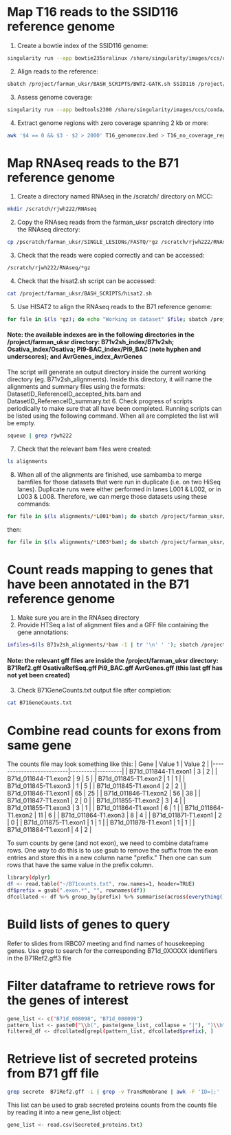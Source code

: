 # Map T16 reads to the SSID116 reference genome
1. Create a bowtie index of the SSID116 genome:
```bash
singularity run --app bowtie235sralinux /share/singularity/images/ccs/conda/amd-conda4-centos8.sinf bowtie2-build /project/farman_uksr/SSID116_index/SSID116.fasta /project/farman_uksr/SSID116_index/SSID116
```
2. Align reads to the reference:
```bash
sbatch /project/farman_uksr/BASH_SCRIPTS/BWT2-GATK.sh SSID116 /project/farman_uksr T16
```
3. Assess genome coverage:
```bash
singularity run --app bedtools2300 /share/singularity/images/ccs/conda/amd-conda2-centos8.sinf bedtools genomecov -ibam SSID116_T16_ALIGN/accepted_hits_sortedRG.bam -bga > T16_genomecov.bed
```
4. Extract genome regions with zero coverage spanning 2 kb or more:
```bash
awk '$4 == 0 && $3 - $2 > 2000' T16_genomecov.bed > T16_no_coverage_regions.bed
```

# Map RNAseq reads to the B71 reference genome
1. Create a directory named RNAseq in the /scratch/ directory on MCC:
```bash
mkdir /scratch/rjwh222/RNAseq
```
2. Copy the RNAseq reads from the farman_uksr pscratch directory into the RNAseq directory:
```bash
cp /pscratch/farman_uksr/SINGLE_LESIONs/FASTQ/*gz /scratch/rjwh222/RNAseq/
```
3. Check that the reads were copied correctly and can be accessed:
```bash
/scratch/rjwh222/RNAseq/*gz
```
4. Check that the hisat2.sh script can be accessed:
```bash
cat /project/farman_uksr/BASH_SCRIPTS/hisat2.sh
```
5. Use HISAT2 to align the RNAseq reads to the B71 reference genome:
```bash
for file in $(ls *gz); do echo "Working on dataset" $file; sbatch /project/farman_uksr/BASH_SCRIPTS/hisat2.sh  $file /project/farman_uksr/B71v2sh_index/B71v2sh; done
```
#### Note: the available indexes are in the following directories in the /project/farman_uksr directory: B71v2sh_index/B71v2sh; Osativa_index/Osativa; Pi9-BAC_index/Pi9_BAC (note hyphen and underscores); and AvrGenes_index_AvrGenes
The script will generate an output directory inside the current working directory (eg. B71v2sh_alignments). Inside this directory, it will name the alignments and summary files using the formats: DatasetID_ReferenceID_accepted_hits.bam and DatasetID_ReferenceID_summary.txt
6. Check progress of scripts periodically to make sure that all have been completed. Running scripts can be listed using the following command. When all are completed the list will be empty.
```bash
squeue | grep rjwh222
```
7. Check that the relevant bam files were created:
```bash
ls alignments
```
8. When all of the alignments are finished, use sambamba to merge bamfiles for those datasets that were run in duplicate (i.e. on two HiSeq lanes). Duplicate runs were either performed in lanes L001 & L002, or in L003 & L008. Therefore, we can merge those datasets using these commands:
```bash
for file in $(ls alignments/*L001*bam); do sbatch /project/farman_uksr/BASH_SCRIPTS/Sambamba-merge.sh $file ${file/L001/L002}; done
```
then:
```bash
for file in $(ls alignments/*L003*bam); do sbatch /project/farman_uksr/BASH_SCRIPTS/Sambamba-merge.sh $file ${file/L003/L008}; done
```
# Count reads mapping to genes that have been annotated in the B71 reference genome
1. Make sure you are in the RNAseq directory
2. Provide HTSeq a list of alignment files and a GFF file containing the gene annotations:
```bash
infiles=$(ls B71v2sh_alignments/*bam -1 | tr '\n' ' '); sbatch /project/farman_uksr/BASH_SCRIPTS/HTSeq.sh $infiles /project/farman_uksr/B71Ref2.gff B71GeneCounts.txt
```
#### Note: the relevant gff files are inside the /project/farman_uksr directory: B71Ref2.gff OsativaRefSeq.gff Pi9_BAC.gff AvrGenes.gff (this last gff has not yet been created)
3. Check B71GeneCounts.txt output file after completion:
```bash
cat B71GeneCounts.txt
```
# Combine read counts for exons from same gene
The counts file may look something like this:
| Gene                     | Value 1 | Value 2 |
|--------------------------|---------|---------|
| B71d_011844-T1.exon1    | 3       | 2       |
| B71d_011844-T1.exon2    | 9       | 5       |
| B71d_011845-T1.exon2    | 1       | 1       |
| B71d_011845-T1.exon3    | 1       | 5       |
| B71d_011845-T1.exon4    | 2       | 2       |
| B71d_011846-T1.exon1    | 65      | 25      |
| B71d_011846-T1.exon2    | 56      | 38      |
| B71d_011847-T1.exon1    | 2       | 0       |
| B71d_011855-T1.exon2    | 3       | 4       |
| B71d_011855-T1.exon3    | 3       | 1       |
| B71d_011864-T1.exon1    | 6       | 1       |
| B71d_011864-T1.exon2    | 11      | 6       |
| B71d_011864-T1.exon3    | 8       | 4       |
| B71d_011871-T1.exon1    | 2       | 0       |
| B71d_011875-T1.exon1    | 1       | 1       |
| B71d_011878-T1.exon1    | 1       | 1       |
| B71d_011884-T1.exon1    | 4       | 2       |

To sum counts by gene (and not exon), we need to combine dataframe rows. One way to do this is to use gsub to remove the suffix from the exon entries and store this in a new column name "prefix." Then one can sum rows that have the same value in the prefix column.
```bash
library(dplyr)
df <- read.table("~/B71counts.txt", row.names=1, header=TRUE)
df$prefix = gsub(".exon.*", "", rownames(df))
dfcollated <- df %>% group_by(prefix) %>% summarise(across(everything(), sum, na.rm = TRUE))
```
# Build lists of genes to query
Refer to slides from IRBC07 meeting and find names of housekeeping genes. Use grep to search for the corresponding B71d_0XXXXX identifiers in the B71Ref2.gff3 file
# Filter dataframe to retrieve rows for the genes of interest
```bash
gene_list <- c("B71d_008098", "B71d_008099")
pattern_list <- paste0("\\b(", paste(gene_list, collapse = "|"), ")\\b")
filtered_df <- dfcollated[grepl(pattern_list, dfcollated$prefix), ]
```
# Retrieve list of secreted proteins from B71 gff file
```bash
grep secrete  B71Ref2.gff -i | grep -v TransMembrane | awk -F 'ID=|;' '{print $2}' | sort | uniq | tr "\n" ',' > SecretedProteins.txt
```
This list can be used to grab secreted proteins counts from the counts file by reading it into a new gene_list object:
```bash
gene_list <- read.csv(Secreted_proteins.txt)
```



